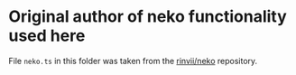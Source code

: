 # Original author of neko functionality used here

File `neko.ts` in this folder was taken from the [rinvii/neko](https://github.com/rinvii/neko) repository.
